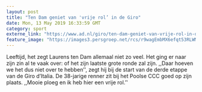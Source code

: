```yaml
---
layout: post
title: "Ten Dam geniet van 'vrije rol’ in de Giro"
date: Mon, 13 May 2019 16:33:59 GMT
category: sport
externe_link: "https://www.ad.nl/giro/ten-dam-geniet-van-vrije-rol-in-de-giro~a5810940/"
feature_image: "https://images3.persgroep.net/rcs/r9wagEmbMX6efqt53RLWMTA6hzg/diocontent/148123928/_fitwidth/400/?appId=21791a8992982cd8da851550a453bd7f&quality=0.7"
---
```


Leeftijd, het zegt Laurens ten Dam allemaal niet zo veel. Het ging er naar zijn zin al te vaak over: of het zijn laatste grote ronde zal zijn. ,,Daar hoeven we het dus niet over te hebben’', zegt hij bij de start van de derde etappe van de Giro d’Italia. De 38-jarige renner zit bij het Poolse CCC goed op zijn plaats. ,,Mooie ploeg en ik heb hier een vrije rol.’'
